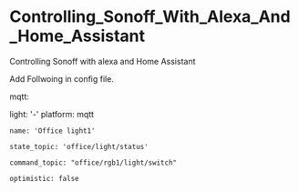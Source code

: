 # Controlling_Sonoff_With_Alexa_And_Home_Assistant
Controlling Sonoff with alexa and Home Assistant


Add Follwoing in config file.

mqtt:

light:
  '-' platform: mqtt
  
    name: 'Office light1'
    
    state_topic: 'office/light/status'
    
    command_topic: "office/rgb1/light/switch"
    
    optimistic: false
